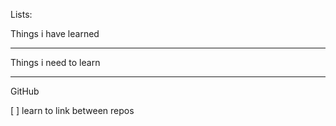 Lists:

Things i have learned

---
Things i need to learn

---
GitHub

[ ] learn to link between repos

